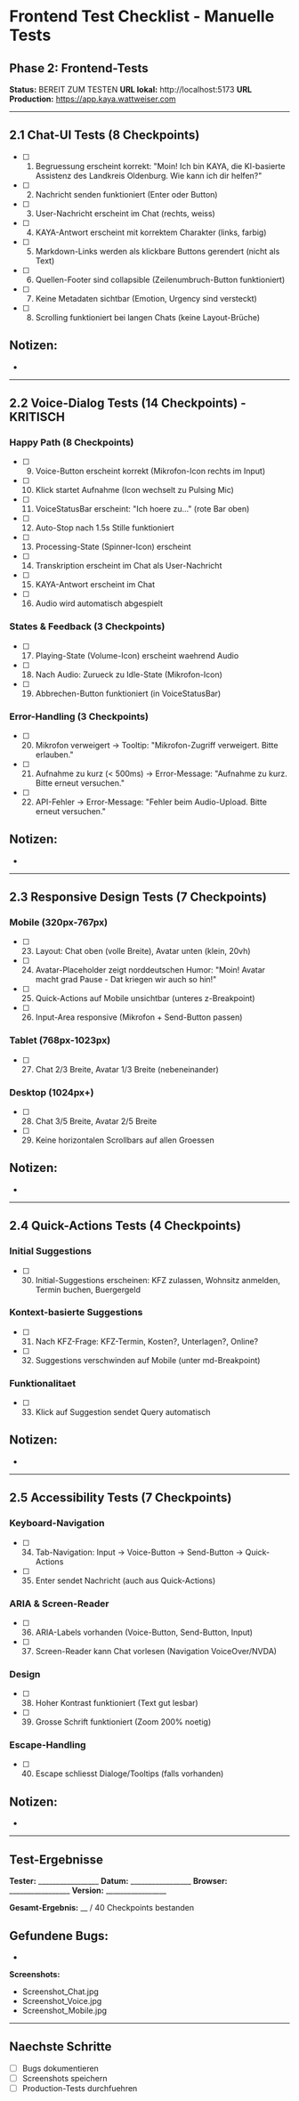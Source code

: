 # Frontend Test Checklist - Manuelle Tests

## Phase 2: Frontend-Tests

**Status:** BEREIT ZUM TESTEN
**URL lokal:** http://localhost:5173
**URL Production:** https://app.kaya.wattweiser.com

---

## 2.1 Chat-UI Tests (8 Checkpoints)

- [ ] 1. Begruessung erscheint korrekt: "Moin! Ich bin KAYA, die KI-basierte Assistenz des Landkreis Oldenburg. Wie kann ich dir helfen?"
- [ ] 2. Nachricht senden funktioniert (Enter oder Button)
- [ ] 3. User-Nachricht erscheint im Chat (rechts, weiss)
- [ ] 4. KAYA-Antwort erscheint mit korrektem Charakter (links, farbig)
- [ ] 5. Markdown-Links werden als klickbare Buttons gerendert (nicht als Text)
- [ ] 6. Quellen-Footer sind collapsible (Zeilenumbruch-Button funktioniert)
- [ ] 7. Keine Metadaten sichtbar (Emotion, Urgency sind versteckt)
- [ ] 8. Scrolling funktioniert bei langen Chats (keine Layout-Brüche)

**Notizen:**
- 
- 

---

## 2.2 Voice-Dialog Tests (14 Checkpoints) - KRITISCH

### Happy Path (8 Checkpoints)
- [ ] 9. Voice-Button erscheint korrekt (Mikrofon-Icon rechts im Input)
- [ ] 10. Klick startet Aufnahme (Icon wechselt zu Pulsing Mic)
- [ ] 11. VoiceStatusBar erscheint: "Ich hoere zu..." (rote Bar oben)
- [ ] 12. Auto-Stop nach 1.5s Stille funktioniert
- [ ] 13. Processing-State (Spinner-Icon) erscheint
- [ ] 14. Transkription erscheint im Chat als User-Nachricht
- [ ] 15. KAYA-Antwort erscheint im Chat
- [ ] 16. Audio wird automatisch abgespielt

### States & Feedback (3 Checkpoints)
- [ ] 17. Playing-State (Volume-Icon) erscheint waehrend Audio
- [ ] 18. Nach Audio: Zurueck zu Idle-State (Mikrofon-Icon)
- [ ] 19. Abbrechen-Button funktioniert (in VoiceStatusBar)

### Error-Handling (3 Checkpoints)
- [ ] 20. Mikrofon verweigert → Tooltip: "Mikrofon-Zugriff verweigert. Bitte erlauben."
- [ ] 21. Aufnahme zu kurz (< 500ms) → Error-Message: "Aufnahme zu kurz. Bitte erneut versuchen."
- [ ] 22. API-Fehler → Error-Message: "Fehler beim Audio-Upload. Bitte erneut versuchen."

**Notizen:**
- 
- 

---

## 2.3 Responsive Design Tests (7 Checkpoints)

### Mobile (320px-767px)
- [ ] 23. Layout: Chat oben (volle Breite), Avatar unten (klein, 20vh)
- [ ] 24. Avatar-Placeholder zeigt norddeutschen Humor: "Moin! Avatar macht grad Pause - Dat kriegen wir auch so hin!"
- [ ] 25. Quick-Actions auf Mobile unsichtbar (unteres z-Breakpoint)
- [ ] 26. Input-Area responsive (Mikrofon + Send-Button passen)

### Tablet (768px-1023px)
- [ ] 27. Chat 2/3 Breite, Avatar 1/3 Breite (nebeneinander)

### Desktop (1024px+)
- [ ] 28. Chat 3/5 Breite, Avatar 2/5 Breite
- [ ] 29. Keine horizontalen Scrollbars auf allen Groessen

**Notizen:**
- 
- 

---

## 2.4 Quick-Actions Tests (4 Checkpoints)

### Initial Suggestions
- [ ] 30. Initial-Suggestions erscheinen: KFZ zulassen, Wohnsitz anmelden, Termin buchen, Buergergeld

### Kontext-basierte Suggestions
- [ ] 31. Nach KFZ-Frage: KFZ-Termin, Kosten?, Unterlagen?, Online?
- [ ] 32. Suggestions verschwinden auf Mobile (unter md-Breakpoint)

### Funktionalitaet
- [ ] 33. Klick auf Suggestion sendet Query automatisch

**Notizen:**
- 
- 

---

## 2.5 Accessibility Tests (7 Checkpoints)

### Keyboard-Navigation
- [ ] 34. Tab-Navigation: Input → Voice-Button → Send-Button → Quick-Actions
- [ ] 35. Enter sendet Nachricht (auch aus Quick-Actions)

### ARIA & Screen-Reader
- [ ] 36. ARIA-Labels vorhanden (Voice-Button, Send-Button, Input)
- [ ] 37. Screen-Reader kann Chat vorlesen (Navigation VoiceOver/NVDA)

### Design
- [ ] 38. Hoher Kontrast funktioniert (Text gut lesbar)
- [ ] 39. Grosse Schrift funktioniert (Zoom 200% noetig)

### Escape-Handling
- [ ] 40. Escape schliesst Dialoge/Tooltips (falls vorhanden)

**Notizen:**
- 
- 

---

## Test-Ergebnisse

**Tester:** _________________
**Datum:** _________________
**Browser:** _________________
**Version:** _________________

**Gesamt-Ergebnis:** __ / 40 Checkpoints bestanden

**Gefundene Bugs:**
- 
- 

**Screenshots:**
- Screenshot_Chat.jpg
- Screenshot_Voice.jpg
- Screenshot_Mobile.jpg

---

## Naechste Schritte

- [ ] Bugs dokumentieren
- [ ] Screenshots speichern
- [ ] Production-Tests durchfuehren
